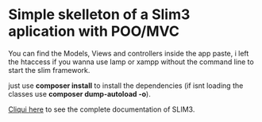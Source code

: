 # Simple skelleton of a Slim3 aplication with POO/MVC

You can find the Models, Views and controllers inside the app paste, i left the htaccess if you wanna use lamp or xampp without the command line
to start the slim framework.

just use **composer install** to install the dependencies (if isnt loading the classes use **composer dump-autoload -o**).

[Cliqui here](http://www.slimframework.com/docs/) to see the complete documentation of SLIM3.
